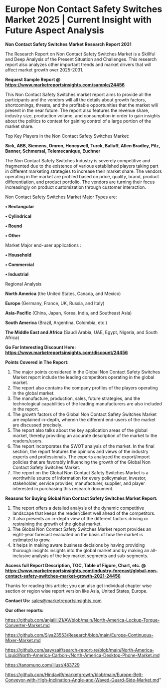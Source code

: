 # Europe Non Contact Safety Switches Market 2025 | Current Insight with Future Aspect Analysis

<strong>Non Contact Safety Switches Market Research Report 2031</strong>

The Research Report on Non Contact Safety Switches Market is a Skillful and Deep Analysis of the Present Situation and Challenges. This research report also analyzes other important trends and market drivers that will affect market growth over 2025-2031.

<strong>Request Sample Report @ <a href=https://www.marketreportsinsights.com/sample/24456>https://www.marketreportsinsights.com/sample/24456</a></strong>

This Non Contact Safety Switches market report aims to provide all the participants and the vendors will all the details about growth factors, shortcomings, threats, and the profitable opportunities that the market will present in the near future. The report also features the revenue share, industry size, production volume, and consumption in order to gain insights about the politics to contest for gaining control of a large portion of the market share.

Top Key Players in the Non Contact Safety Switches Market:

<strong>Sick, ABB, Siemens, Omron, Honeywell, Turck, Balluff, Allen Bradley, Pilz, Banner, Schmersal, Telemecanique, Euchner</strong>

The Non Contact Safety Switches Industry is severely competitive and fragmented due to the existence of various established players taking part in different marketing strategies to increase their market share. The vendors operating in the market are profiled based on price, quality, brand, product differentiation, and product portfolio. The vendors are turning their focus increasingly on product customization through customer interaction.

Non Contact Safety Switches Market Major Types are:

<strong>• Rectangular

• Cylindrical

• Round

• Other</strong>

Market Major end-user applications :

<strong>• Household

• Commercial

• Industrial</strong>

Regional Analysis

</u><strong><b>North America</b></strong> (the United States, Canada, and Mexico)

<strong><b>Europe </b></strong>(Germany, France, UK, Russia, and Italy)

<strong><b>Asia-Pacific</b></strong> (China, Japan, Korea, India, and Southeast Asia)

<strong><b>South America</b></strong> (Brazil, Argentina, Colombia, etc.)

<strong><b>The Middle East and Africa</b></strong> (Saudi Arabia, UAE, Egypt, Nigeria, and South Africa)

<strong>Go For Interesting Discount Here: <a href=https://www.marketreportsinsights.com/discount/24456>https://www.marketreportsinsights.com/discount/24456</a></strong>

<strong>Points Covered in The Report:</strong>
<ol>
  <li>The major points considered in the Global Non Contact Safety Switches Market report include the leading competitors operating in the global market.</li>
  <li>The report also contains the company profiles of the players operating in the global market.</li>
  <li>The manufacture, production, sales, future strategies, and the technological capabilities of the leading manufacturers are also included in the report.</li>
  <li>The growth factors of the Global Non Contact Safety Switches Market are explained in-depth, wherein the different end-users of the market are discussed precisely.</li>
  <li>The report also talks about the key application areas of the global market, thereby providing an accurate description of the market to the readers/users.</li>
  <li>The report incorporates the SWOT analysis of the market. In the final section, the report features the opinions and views of the industry experts and professionals. The experts analyzed the export/import policies that are favorably influencing the growth of the Global Non Contact Safety Switches Market.</li>
  <li>The report on the Global Non Contact Safety Switches Market is a worthwhile source of information for every policymaker, investor, stakeholder, service provider, manufacturer, supplier, and player interested in purchasing this research document.</li>
</ol>
<strong>Reasons for Buying Global Non Contact Safety Switches Market Report:</strong>

<ol>
  <li>The report offers a detailed analysis of the dynamic competitive landscape that keeps the reader/client well ahead of the competitors.</li>
  <li>It also presents an in-depth view of the different factors driving or restraining the growth of the global market.</li>
  <li>The Global Non Contact Safety Switches Market report provides an eight-year forecast evaluated on the basis of how the market is estimated to grow.</li>
  <li>It helps in making aware business decisions by having providing thorough insights insights into the global market and by making an all-inclusive analysis of the key market segments and sub-segments.</li>
</ol>
<strong>Access full Report Description, TOC, Table of Figure, Chart, etc. @ <a href=https://www.marketreportsinsights.com/industry-forecast/global-non-contact-safety-switches-market-growth-2021-24456>https://www.marketreportsinsights.com/industry-forecast/global-non-contact-safety-switches-market-growth-2021-24456</a></strong>


Thanks for reading this article; you can also get individual chapter wise section or region wise report version like Asia, United States, Europe.

<strong>Contact Us:</strong>
sales@marketreportsinsights.com

<strong>Our other reports:</strong>

<a href=https://github.com/anjaliiii21/AV/blob/main/North-America-Lockup-Torque-Converter-Market.md>https://github.com/anjaliiii21/AV/blob/main/North-America-Lockup-Torque-Converter-Market.md</a>

<a href=https://github.com/Siya23553/Research/blob/main/Europe-Continuous-Mixer-Market.md>https://github.com/Siya23553/Research/blob/main/Europe-Continuous-Mixer-Market.md</a>

<a href=https://github.com/sayysaif/search-report-re/blob/main/North-America-Liquid/North-America-Carbon-/North-America-Desktop-Phone-Market.md>https://github.com/sayysaif/search-report-re/blob/main/North-America-Liquid/North-America-Carbon-/North-America-Desktop-Phone-Market.md</a>

<a href=https://tanomuno.com/illust/483729>https://tanomuno.com/illust/483729</a>

<a href=https://github.com/Hindavi9/marketgrowth/blob/main/Europe-Belt-Conveyor-with-High-Inclination-Angle-and-Waved-Guard-Side-Market.md>https://github.com/Hindavi9/marketgrowth/blob/main/Europe-Belt-Conveyor-with-High-Inclination-Angle-and-Waved-Guard-Side-Market.md</a>"
